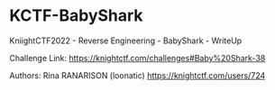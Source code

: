 # KCTF-BabyShark

KniightCTF2022 - Reverse Engineering - BabyShark - WriteUp

Challenge Link: https://knightctf.com/challenges#Baby%20Shark-38

Authors: Rina RANARISON (loonatic) https://knightctf.com/users/724

